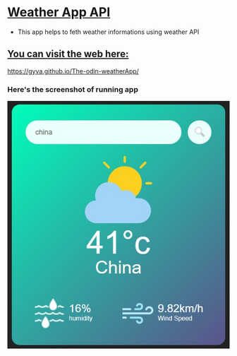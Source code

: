 # <u>Weather App API</u>

* This app helps to feth weather informations using weather API

## <u>You can visit the web here:</u>

https://gyva.github.io/The-odin-weatherApp/

### Here's the screenshot of running app

![Alt text](./img/weather.jpg "a title")
